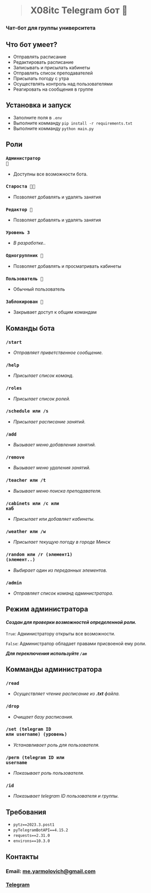 # <blockquote>X08itc Telegram бот 👾</blockquote>

###  Чат-бот для группы университета

## Что бот умеет?

- Отправлять расписание
- Редактировать расписание
- Записывать и присылать кабинеты
- Отправлять список преподавателей
- Присылать погоду с утра
- Осуществлять контроль над пользователями
- Реагировать на сообщения в группе

## Установка и запуск

- Заполните поля в <code>.env</code>
- Выполните комманду <code>pip install -r requirements.txt</code>
- Выполните комманду <code>python main.py</code>


## Роли
### <code>Администратор 🔐</code> 

- Доступны все возможности бота.

### <code>Староста 👨‍🏫</code> 

- Позволяет добавлять и удалять занятия

### <code>Редактор 📝</code>

- Позволяет добавлять и удалять занятия

### <code>Уровень 3️</code>

- _В разработке.._

### <code>Одногруппник 👨‍</code>

- Позволяет добавлять и просматривать кабинеты

### <code>Пользователь 👤‍</code>

- Обычный пользователь

### <code>Заблокирован 🚫</code>

- Закрывает доступ к общим командам

## Команды бота

### <code>/start</code> 

- _Отправляет приветственное сообщение._

### <code>/help</code>

- _Присылает список команд._

### <code>/roles</code> 

- _Присылает список ролей._

### <code>/schedule или /s</code> 

- _Присылает расписание занятий._

### <code>/add</code> 

- _Вызывает меню добавления занятий._

### <code>/remove</code> 

- _Вызывает меню удаления занятий._

### <code>/teacher или /t</code> 

- _Вызывает меню поиска преподавателя._

### <code>/cabinets или /c или каб</code> 

- _Присылает или добавляет кабинеты._


### <code>/weather или /w</code> 

- _Присылает текущую погоду в городе Минск_

### <code>/random или /r (элемент1) (элемент..)</code> 

- _Выбирает один из переданных элементов._

### <code>/admin</code> 

- _Отправляет список команд администратора._

## Режим администратора
#### _Создан для проверки возможностей определенной роли._

<code>True</code>: Администратору открыты все возможности.

<code>False</code>: Администратор обладает правами присвоеной ему роли.

**_Для переключения используйте <code>/am</code>_**

## Комманды администратора

### <code>/read</code> 

- _Осуществляет чтение расписание из **.txt** файла._

### <code>/drop</code> 

- _Очищает базу расписания._

### <code>/set (telegram ID или username) (уровень)</code> 

- _Устанавливает роль для пользователя._

### <code>/perm (telegram ID или username</code> 

- _Показывает роль пользователя._

### <code>/id</code> 

- _Показывает telegram ID пользователя и группы._

## Требования 

- `pytz==2023.3.post1`
- `pyTelegramBotAPI==4.15.2`
- `requests==2.31.0`
- `environs==10.3.0`

##  Контакты 
    
### Email: me.yarmolovich@gmail.com
### [Telegram](https://t.me/naitmag)

